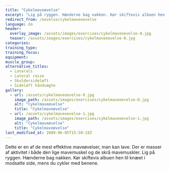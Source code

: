 ```yaml
---
title: "Cykelmaveøvelse"
excerpt: "Lig på ryggen. Hænderne bag nakken. Kør skiftevis albuen hen til knæet i modsatte side, mens du cykler med benene."
redirect_from: /oevelse/cykelmaveoevelse
language: da
header:
  overlay_image: /assets/images/exercises/cykelmaveoevelse-0.jpg
  teaser: /assets/images/exercises/cykelmaveoevelse-0.jpg
categories:
training_type: 
training_focus: 
equipment:
muscle_group:
alternative_titles:
  - Laterals
  - Lateral raise
  - Skuldersideløft
  - Sideløft håndvægte
gallery:
  - url: /assets/cykelmaveoevelse-0.jpg
    image_path: /assets/images/exercises/cykelmaveoevelse-0.jpg
    alt: "Cykelmaveøvelse"
    title: "Cykelmaveøvelse"
  - url: /assets/cykelmaveoevelse-1.jpg
    image_path: /assets/images/exercises/cykelmaveoevelse-1.jpg
    alt: "Cykelmaveøvelse"
    title: "Cykelmaveøvelse"
last_modified_at: 2009-06-05T15:50:18Z
---
```


Dette er en af de mest effektive maveøvelser, man kan lave. Der er masser af aktivitet i både den lige mavemuskel og de skrå mavemuskler. Lig på ryggen. Hænderne bag nakken. Kør skiftevis albuen hen til knæet i modsatte side, mens du cykler med benene.
